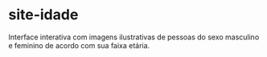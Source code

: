 # site-idade
 Interface interativa com imagens ilustrativas de pessoas do sexo masculino e feminino de acordo com sua faixa etária.
